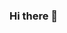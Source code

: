 ### Hi there 👋

<!--
**PrisilaRaoni/PrisilaRaoni** is a ✨ _special_ ✨ repository because its `README.md` (this file) appears on your GitHub profile.


- 🔭 I’m currently working on paid search
- 🌱 I’m currently learning learning to code with Sayna. Although I am not yet an experienced developer, I am very interested in coding and look forward to continuing my learning.
- 👯 I’m looking for new collaboration opportunities and would love to discuss your projects with you.
- 💬 Ask me about paid search strategy
- 🔭 How to reach me : https://www.linkedin.com/in/prisila-raonivelonarivo-0b5a11158/

-->
